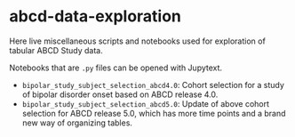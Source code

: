 # abcd-data-exploration

Here live miscellaneous scripts and notebooks used for exploration of tabular ABCD Study data.

Notebooks that are `.py` files can be opened with Jupytext.

- `bipolar_study_subject_selection_abcd4.0`: Cohort selection for a study of bipolar disorder onset based on ABCD release 4.0.
- `bipolar_study_subject_selection_abcd5.0`: Update of above cohort selection for ABCD release 5.0, which has more time points and a brand new way of organizing tables.
